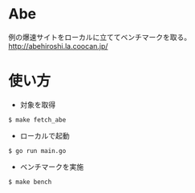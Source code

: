# Abe
例の爆速サイトをローカルに立ててベンチマークを取る。  
http://abehiroshi.la.coocan.jp/

# 使い方
- 対象を取得
```
$ make fetch_abe
```

- ローカルで起動
```
$ go run main.go
```

- ベンチマークを実施
```
$ make bench
```